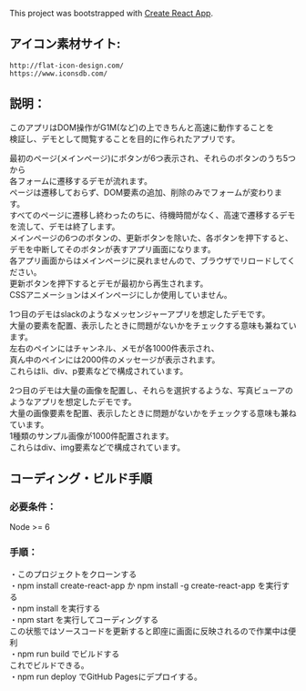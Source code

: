 This project was bootstrapped with [Create React App](https://github.com/facebookincubator/create-react-app).  


## アイコン素材サイト:  
    http://flat-icon-design.com/  
    https://www.iconsdb.com/  

## 説明：  
このアプリはDOM操作がG1M(など)の上できちんと高速に動作することを  
検証し、デモとして閲覧することを目的に作られたアプリです。 

最初のページ(メインページ)にボタンが6つ表示され、それらのボタンのうち5つから  
各フォームに遷移するデモが流れます。  
ページは遷移しておらず、DOM要素の追加、削除のみでフォームが変わります。  
すべてのページに遷移し終わったのちに、待機時間がなく、高速で遷移するデモを流して、デモは終了します。  
メインページの6つのボタンの、更新ボタンを除いた、各ボタンを押下すると、  
デモを中断してそのボタンが表すアプリ画面になります。  
各アプリ画面からはメインページに戻れませんので、ブラウザでリロードしてください。  
更新ボタンを押下するとデモが最初から再生されます。  
CSSアニメーションはメインページにしか使用していません。  

1つ目のデモはslackのようなメッセンジャーアプリを想定したデモです。  
大量の要素を配置、表示したときに問題がないかをチェックする意味も兼ねています。  
左右のペインにはチャンネル、メモが各1000件表示され、  
真ん中のペインには2000件のメッセージが表示されます。  
これらはli、div、p要素などで構成されています。  

2つ目のデモは大量の画像を配置し、それらを選択するような、写真ビューアの  
ようなアプリを想定したデモです。  
大量の画像要素を配置、表示したときに問題がないかをチェックする意味も兼ねています。  
1種類のサンプル画像が1000件配置されます。  
これらはdiv、img要素などで構成されています。  

## コーディング・ビルド手順  
### 必要条件：  
Node >= 6   
### 手順：  
・このプロジェクトをクローンする  
・npm install create-react-app か npm install -g create-react-app を実行する  
・npm install を実行する  
・npm start を実行してコーディングする  
  この状態ではソースコードを更新すると即座に画面に反映されるので作業中は便利  
・npm run build でビルドする  
  これでビルドできる。  
・npm run deploy でGitHub Pagesにデプロイする。